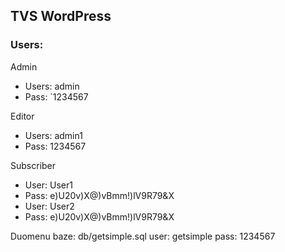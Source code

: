## TVS WordPress
### Users:
Admin
* Users: admin
* Pass: `1234567
  
Editor
* Users: admin1
* Pass: 1234567

Subscriber
* User: User1
* Pass: e)U20v)X@)vBmm!)lV9R79&X
* User: User2
* Pass: e)U20v)X@)vBmm!)lV9R79&X

Duomenu baze: db/getsimple.sql
user: getsimple
pass: 1234567





